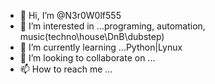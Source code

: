 - 👋 Hi, I’m @N3r0W0lf555
- 👀 I’m interested in ...programing, automation, music(techno\house\DnB\dubstep)
- 🌱 I’m currently learning ...Python|Lynux
- 💞️ I’m looking to collaborate on ...
- 📫 How to reach me ...

<!---
N3r0W0lf555/N3r0W0lf555 is a ✨ special ✨ repository because its `README.md` (this file) appears on your GitHub profile.
You can click the Preview link to take a look at your changes.
--->
